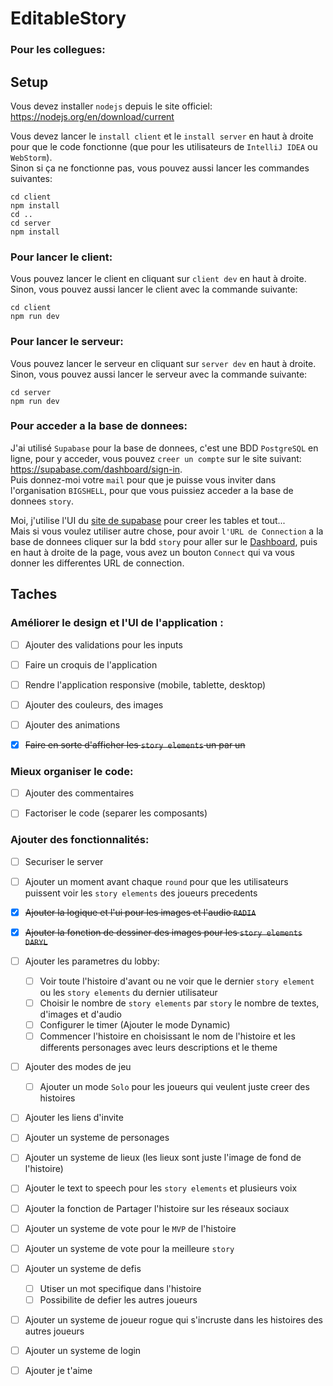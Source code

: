 # EditableStory


### Pour les collegues:

## Setup

Vous devez installer `nodejs` depuis le site officiel: https://nodejs.org/en/download/current

Vous devez lancer le `install client` et le `install server` en haut à droite pour que le code fonctionne 
(que pour les utilisateurs de `IntelliJ IDEA` ou `WebStorm`).  
Sinon si ça ne fonctionne pas, vous pouvez aussi lancer les commandes suivantes:
    
    cd client 
    npm install
    cd ..
    cd server
    npm install


### Pour lancer le client:
Vous pouvez lancer le client en cliquant sur `client dev` en haut à droite.  
Sinon, vous pouvez aussi lancer le client avec la commande suivante:

    cd client
    npm run dev

### Pour lancer le serveur:
Vous pouvez lancer le serveur en cliquant sur `server dev` en haut à droite.
Sinon, vous pouvez aussi lancer le serveur avec la commande suivante:

    cd server
    npm run dev




### Pour acceder a la base de donnees:
J'ai utilisé `Supabase` pour la base de donnees, c'est une BDD `PostgreSQL` en ligne,
pour y acceder, vous pouvez `creer un compte` sur le site suivant: https://supabase.com/dashboard/sign-in.  
Puis donnez-moi votre `mail` pour que je puisse vous inviter dans l'organisation `BIGSHELL`, pour que vous puissiez acceder a la base de donnees `story`.  


Moi, j'utilise l'UI du [site de supabase](https://supabase.com/dashboard/project/nhldzevrwuqvytdltqgi/editor) pour creer les tables et tout...  
Mais si vous voulez utiliser autre chose, pour avoir `l'URL de Connection` a la base de donnees cliquer sur la bdd `story` pour aller sur le [Dashboard](https://supabase.com/dashboard/project/nhldzevrwuqvytdltqgi), 
puis en haut à droite de la page, vous avez un bouton `Connect` qui va vous donner les differentes URL de connection.



## Taches

### Améliorer le design et l'UI de l'application :
- [ ] Ajouter des validations pour les inputs
- [ ] Faire un croquis de l'application
- [ ] Rendre l'application responsive (mobile, tablette, desktop)
- [ ] Ajouter des couleurs, des images
- [ ] Ajouter des animations
- [x] ~~Faire en sorte d'afficher les `story elements` un par un~~


### Mieux organiser le code:
- [ ] Ajouter des commentaires
- [ ] Factoriser le code (separer les composants)

  
### Ajouter des fonctionnalités:
- [ ] Securiser le server
- [ ] Ajouter un moment avant chaque `round` pour que les utilisateurs puissent voir les `story elements` des joueurs precedents
- [x] ~~Ajouter la logique et l'ui pour les images et l'audio `RADIA`~~
- [x] ~~Ajouter la fonction de dessiner des images pour les `story elements` `DARYL`~~
- [ ] Ajouter les parametres du lobby: 
  - [ ] Voir toute l'histoire d'avant ou ne voir que le dernier `story element` ou les `story elements` du dernier utilisateur
  - [ ] Choisir le nombre de `story elements` par `story` le nombre de textes, d'images et d'audio
  - [ ] Configurer le timer (Ajouter le mode Dynamic)
  - [ ] Commencer l'histoire en choisissant le nom de l'histoire et les differents personages avec leurs descriptions et le theme

- [ ] Ajouter des modes de jeu
  - [ ] Ajouter un mode `Solo` pour les joueurs qui veulent juste creer des histoires
  
- [ ] Ajouter les liens d'invite

- [ ] Ajouter un systeme de personages 

- [ ] Ajouter un systeme de lieux (les lieux sont juste l'image de fond de l'histoire)

- [ ] Ajouter le text to speech pour les `story elements` et plusieurs voix

- [ ] Ajouter la fonction de Partager l'histoire sur les réseaux sociaux
- [ ] Ajouter un systeme de vote pour le `MVP` de l'histoire
- [ ] Ajouter un systeme de vote pour la meilleure `story`

- [ ] Ajouter un systeme de defis
  - [ ] Utiser un mot specifique dans l'histoire
  - [ ] Possibilite de defier les autres joueurs

- [ ] Ajouter un systeme de joueur rogue qui s'incruste dans les histoires des autres joueurs

- [ ] Ajouter un systeme de login

- [ ] Ajouter je t'aime
